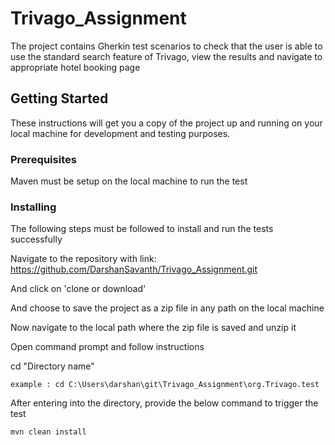 # Trivago_Assignment
The project contains Gherkin test scenarios to check that the user is able to use the standard search feature of Trivago, view the results and navigate to appropriate hotel booking page

## Getting Started

These instructions will get you a copy of the project up and running on your local machine for development and testing purposes.

### Prerequisites

Maven must be setup on the local machine to run the test

### Installing

The following steps must be followed to install and run the tests successfully

Navigate to the repository with link: https://github.com/DarshanSavanth/Trivago_Assignment.git

And click on 'clone or download'

And choose to save the project as a zip file in any path on the local machine

Now navigate to the local path where the zip file is saved and unzip it

Open command prompt and follow instructions

cd "Directory name"
```
example : cd C:\Users\darshan\git\Trivago_Assignment\org.Trivago.test
```  

After entering into the directory, provide the below command to trigger the test

```
mvn clean install
```  


